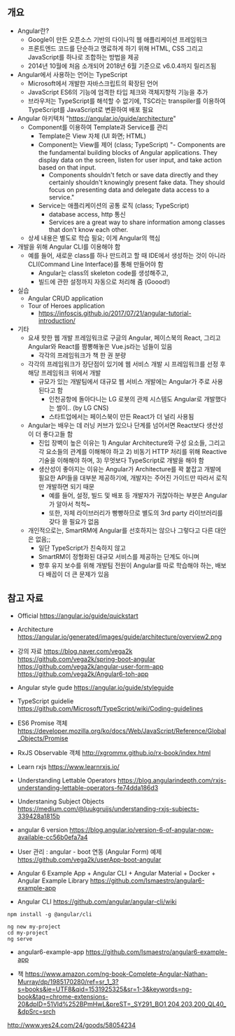 
## 개요

- Angular란?
  - Google이 만든 오픈소스 기반의 다이나믹 웹 애플리케이션 프레임워크
  - 프론트엔드 코드를 단순하고 명료하게 하기 위해 HTML, CSS 그리고 JavaScript를 하나로 조합하는 방법을 제공
  - 2014년 10월에 처음 소개되어 2018년 6월 기준으로 v6.0.4까지 릴리즈됨
- Angular에서 사용하는 언어는 TypeScript
  - Microsoft에서 개발한 자바스크립트의 확장된 언어
  - JavaScript ES6의 기능에 엄격한 타입 체크와 객체지향적 기능을 추가
  - 브라우저는 TypeScript를 해석할 수 없기에, TSC라는 transpiler를 이용하여 TypeScript를 JavaScript로 변환하여 배포 필요
- Angular 아키텍처
  "https://angular.io/guide/architecture"
  - Component를 이용하여 Template과 Service를 관리
    - Template은 View 자체 (UI 화면; HTML)
    - Component는 View를 제어 (class; TypeScript)
      "- Components are the fundamental building blocks of Angular applications. They display data on the screen, listen for user input, and take action based on that input.
      - Components shouldn't fetch or save data directly and they certainly shouldn't knowingly present fake data. They should focus on presenting data and delegate data access to a service."
    - Service는 애플리케이션의 공통 로직 (class; TypeScript)
      - database access, http 통신
      - Services are a great way to share information among classes that don't know each other. 
  - 상세 내용은 별도로 학습 필요; 이게 Angular의 핵심
- 개발을 위해 Angular CLI를 이용해야 함
  - 예를 들어, 새로운 class를 하나 만드려고 할 때 IDE에서 생성하는 것이 아니라 CLI(Command Line Interface)를 통해 만들어야 함
    - Angular는 class의 skeleton code를 생성해주고,  
    - 빌드에 관한 설정까지 자동으로 처리해 줌 (Goood!) 
- 실습
  - Angular CRUD application 
  - Tour of Heroes application
    - https://infoscis.github.io/2017/07/21/angular-tutorial-introduction/
- 기타
  - 요새 핫한 웹 개발 프레임워크로 구글의 Angular, 페이스북의 React, 그리고 Angular와 React를 짬뽕해놓은 Vue.js라는 넘들이 있음
    - 각각의 프레임워크가 책 한 권 분량
  - 각각의 프레임워크가 장단점이 있기에 웹 서비스 개발 시 프레임워크를 선정 후 해당 프레임워크 위에서 개발
    - 규모가 있는 개발팀에서 대규모 웹 서비스 개발에는 Angular가 주로 사용된다고 함
      - 인천공항에 돌아다니는 LG 로봇의 관제 시스템도 Angular로 개발했다는 썰이.. (by LG CNS)
      - 스타트업에서는 페이스북이 만든 React가 더 널리 사용됨
  - Angular는 배우는 데 러닝 커브가 있으나 단계를 넘어서면 React보다 생산성이 더 좋다고들 함
    - 진입 장벽이 높은 이유는 1) Angular Architecture와 구성 요소들, 그리고 각 요소들의 관계를 이해해야 하고 2) 비동기 HTTP 처리를 위해 Reactive 기술을 이해해야 하며, 3) 무엇보다 TypeScript로 개발을 해야 함
    - 생산성이 좋아지는 이유는 Angular가 Architecture를 꽉 붙잡고 개발에 필요한 API들을 대부분 제공하기에, 개발자는 주어진 가이드만 따라서 로직만 개발하면 되기 때문
      - 예를 들어, 설정, 빌드 및 배포 등 개발자가 귀찮아하는 부분은 Angular가 알아서 척척~
      - 또한, 자체 라이브러리가 빵빵하므로 별도의 3rd party 라이브러리를 갖다 쓸 필요가 없음
  - 개인적으로는, SmartRM에 Angular를 선호하지는 않으나 그렇다고 다른 대안은 없음;;
    - 일단 TypeScript가 친숙하지 않고 
    - SmartRM이 정형화된 대규모 서비스를 제공하는 단계도 아니며
    - 향후 유지 보수를 위해 개발팀 전원이 Angular를 따로 학습해야 하는, 배보다 배꼽이 더 큰 문제가 있음


## 참고 자료

- Official https://angular.io/guide/quickstart
- Architecture https://angular.io/generated/images/guide/architecture/overview2.png
- 강의 자료
https://blog.naver.com/vega2k
https://github.com/vega2k/spring-boot-angular
https://github.com/vega2k/angular-user-form-app
https://github.com/vega2k/Angular6-toh-app

- Angular style gude
https://angular.io/guide/styleguide

- TypeScript guidelie
https://github.com/Microsoft/TypeScript/wiki/Coding-guidelines

- ES6 Promise 객체
https://developer.mozilla.org/ko/docs/Web/JavaScript/Reference/Global_Objects/Promise

- RxJS Observable 객체
http://xgrommx.github.io/rx-book/index.html

- Learn rxjs
https://www.learnrxjs.io/

- Understanding Lettable Operators
https://blog.angularindepth.com/rxjs-understanding-lettable-operators-fe74dda186d3

- Understaning Subject Objects
https://medium.com/@luukgruijs/understanding-rxjs-subjects-339428a1815b
​
- angular 6 version 
https://blog.angular.io/version-6-of-angular-now-available-cc56b0efa7a4
​
- User 관리 : angular - boot 연동 (Angular Form) 예제
https://github.com/vega2k/userApp-boot-angular

- Angular 6 Example App + Angular CLI + Angular Material + Docker + Angular Example Library
https://github.com/Ismaestro/angular6-example-app

- Angular CLI
https://github.com/angular/angular-cli/wiki
```
npm install -g @angular/cli

ng new my-project
cd my-project
ng serve
```

- angular6-example-app
https://github.com/Ismaestro/angular6-example-app

- 책
https://www.amazon.com/ng-book-Complete-Angular-Nathan-Murray/dp/1985170280/ref=sr_1_3?s=books&ie=UTF8&qid=1531925325&sr=1-3&keywords=ng-book&tag=chrome-extensions-20&dpID=51Vld%252BPmHwL&preST=_SY291_BO1,204,203,200_QL40_&dpSrc=srch

http://www.yes24.com/24/goods/58054234